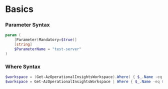 # Basics
### Parameter Syntax
```powershell
param (
    [Parameter(Mandatory=$true)]
    [string]
    $ParameterName = "test-server"
)
```
### Where Syntax
```powershell
$workspace = (Get-AzOperationalInsightsWorkspace).Where( { $_.Name -eq $workspaceName })
$workspace = Get-AzOperationalInsightsWorkspace | Where { $_.Name -eq $workspaceName }
```